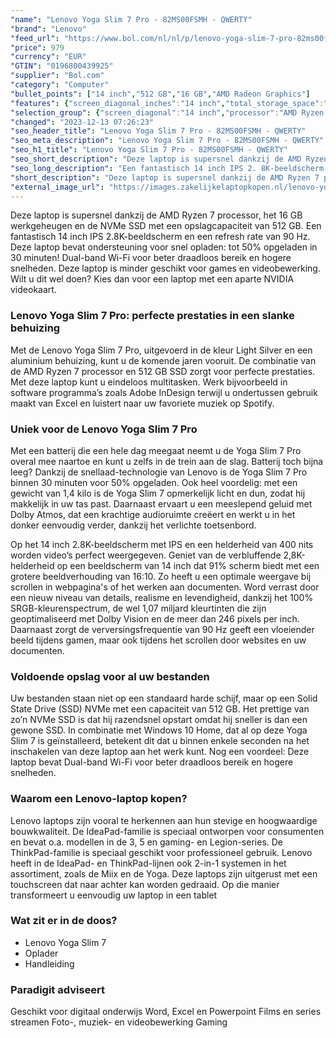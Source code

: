 ```yaml
---
"name": "Lenovo Yoga Slim 7 Pro - 82MS00FSMH - QWERTY"
"brand": "Lenovo"
"feed_url": "https://www.bol.com/nl/nl/p/lenovo-yoga-slim-7-pro-82ms00fsmh-qwerty/9300000102226968"
"price": 979
"currency": "EUR"
"GTIN": "0196800439925"
"supplier": "Bol.com"
"category": "Computer"
"bullet_points": ["14 inch","512 GB","16 GB","AMD Radeon Graphics"]
"features": {"screen_diagonal_inches":"14 inch","total_storage_space":"512 GB","memory_size":"16 GB","graphics_card":"AMD Radeon Graphics"}
"selection_group": {"screen_diagonal":"14 inch","processor":"AMD Ryzen 7","changed_price_past_3_days":false,"product_family":"Yoga"}
"changed": "2023-12-13 07:26:23"
"seo_header_title": "Lenovo Yoga Slim 7 Pro - 82MS00FSMH - QWERTY"
"seo_meta_description": "Lenovo Yoga Slim 7 Pro - 82MS00FSMH - QWERTY"
"seo_h1_title": "Lenovo Yoga Slim 7 Pro - 82MS00FSMH - QWERTY"
"seo_short_description": "Deze laptop is supersnel dankzij de AMD Ryzen 7 processor, het 16 GB werkgeheugen en de NVMe SSD met een opslagcapaciteit van 512 GB."
"seo_long_description": "Een fantastisch 14 inch IPS 2. 8K-beeldscherm en een refresh rate van 90 Hz. Deze laptop bevat ondersteuning voor snel opladen: tot 50% opgeladen in 30 minuten! Dual-band Wi-Fi voor beter draadloos bereik en hogere snelheden. Deze laptop is minder geschikt voor games en videobewerking. Wilt u dit wel doen? Kies dan voor een laptop met een aparte NVIDIA videokaart. <h3>Lenovo Yoga Slim 7 Pro: perfecte prestaties in een slanke behuizing</h3>Met de Lenovo Yoga Slim 7 Pro, uitgevoerd in de kleur Light Silver en een aluminium behuizing, kunt u de komende jaren vooruit. De combinatie van de AMD Ryzen 7 processor en 512 GB SSD zorgt voor perfecte prestaties. Met deze laptop kunt u eindeloos multitasken. Werk bijvoorbeeld in software programma’s zoals Adobe InDesign terwijl u ondertussen gebruik maakt van Excel en luistert naar uw favoriete muziek op Spotify. <h3>Uniek voor de Lenovo Yoga Slim 7 Pro</h3> <p> Met een batterij die een hele dag meegaat neemt u de Yoga Slim 7 Pro overal mee naartoe en kunt u zelfs in de trein aan de slag. Batterij toch bijna leeg? Dankzij de snellaad-technologie van Lenovo is de Yoga Slim 7 Pro binnen 30 minuten voor 50% opgeladen. Ook heel voordelig: met een gewicht van 1,4 kilo is de Yoga Slim 7 opmerkelijk licht en dun, zodat hij makkelijk in uw tas past. Daarnaast ervaart u een meeslepend geluid met Dolby Atmos, dat een krachtige audioruimte creëert en werkt u in het donker eenvoudig verder, dankzij het verlichte toetsenbord. </p> <p> Op het 14 inch 2. 8K-beeldscherm met IPS en een helderheid van 400 nits worden video’s perfect weergegeven. Geniet van de verbluffende 2,8K-helderheid op een beeldscherm van 14 inch dat 91% scherm biedt met een grotere beeldverhouding van 16:10. Zo heeft u een optimale weergave bij scrollen in webpagina's of het werken aan documenten. Word verrast door een nieuw niveau van details, realisme en levendigheid, dankzij het 100% SRGB-kleurenspectrum, de wel 1,07 miljard kleurtinten die zijn geoptimaliseerd met Dolby Vision en de meer dan 246 pixels per inch. Daarnaast zorgt de verversingsfrequentie van 90 Hz geeft een vloeiender beeld tijdens gamen, maar ook tijdens het scrollen door websites en uw documenten. </p> <h3>Voldoende opslag voor al uw bestanden</h3> <p> Uw bestanden staan niet op een standaard harde schijf, maar op een Solid State Drive (SSD) NVMe met een capaciteit van 512 GB. Het prettige van zo’n NVMe SSD is dat hij razendsnel opstart omdat hij sneller is dan een gewone SSD. In combinatie met Windows 10 Home, dat al op deze Yoga Slim 7 is geïnstalleerd, betekent dit dat u binnen enkele seconden na het inschakelen van deze laptop aan het werk kunt. Nog een voordeel: Deze laptop bevat Dual-band Wi-Fi voor beter draadloos bereik en hogere snelheden. </p> <h3>Waarom een Lenovo-laptop kopen?</h3>Lenovo laptops zijn vooral te herkennen aan hun stevige en hoogwaardige bouwkwaliteit. De IdeaPad-familie is speciaal ontworpen voor consumenten en bevat o. a. modellen in de 3, 5 en gaming- en Legion-series. De ThinkPad-familie is speciaal geschikt voor professioneel gebruik. Lenovo heeft in de IdeaPad- en ThinkPad-lijnen ook 2-in-1 systemen in het assortiment, zoals de Miix en de Yoga. Deze laptops zijn uitgerust met een touchscreen dat naar achter kan worden gedraaid. Op die manier transformeert u eenvoudig uw laptop in een tablet <h3>Wat zit er in de doos?</h3> <ul> <li>Lenovo Yoga Slim 7</li> <li>Oplader</li> <li>Handleiding</li> </ul> <h3>Paradigit adviseert</h3> Geschikt voor digitaal onderwijs Word, Excel en Powerpoint Films en series streamen Foto-, muziek- en videobewerking Gaming"
"short_description": "Deze laptop is supersnel dankzij de AMD Ryzen 7 processor, het 16 GB werkgeheugen en de NVMe SSD met een opslagcapaciteit van 512 GB. Een fantastisch 14 inch IPS 2.8K-beeldscherm en een refresh rate van 90 Hz. Deze laptop bevat ondersteuning voor snel opladen: tot 50% opgeladen in 30 minuten! Dual-band Wi-Fi voor beter draadloos bereik en hogere snelheden. Deze laptop is minder geschikt voor games en videobewerking. Wilt u dit wel doen? Kies dan voor een laptop met een aparte NVIDIA videokaart. Lenovo Yoga Slim 7 Pro: perfecte prestaties in een slanke behuizing Met de Lenovo Yoga Slim 7 Pro, uitgevoerd in de kleur Light Silver en een aluminium behuizing, kunt u de komende jaren vooruit. De combinatie van de AMD Ryzen 7 processor en 512 GB SSD zorgt voor perfecte prestaties. Met deze laptop kunt u eindeloos multitasken. Werk bijvoorbeeld in software programma’s zoals Adobe InDesign terwijl u ondertussen gebruik maakt van Excel en luistert naar uw favoriete muziek op Spotify. Uniek voor de Lenovo Yoga Slim 7 Pro Met een batterij die een hele dag meegaat neemt u de Yoga Slim 7 Pro overal mee naartoe en kunt u zelfs in de trein aan de slag. Batterij toch bijna leeg? Dankzij de snellaad-technologie van Lenovo is de Yoga Slim 7 Pro binnen 30 minuten voor 50% opgeladen. Ook heel voordelig: met een gewicht van 1,4 kilo is de Yoga Slim 7 opmerkelijk licht en dun, zodat hij makkelijk in uw tas past. Daarnaast ervaart u een meeslepend geluid met Dolby Atmos, dat een krachtige audioruimte creëert en werkt u in het donker eenvoudig verder, dankzij het verlichte toetsenbord. Op het 14 inch 2.8K-beeldscherm met IPS en een helderheid van 400 nits worden video’s perfect weergegeven. Geniet van de verbluffende 2,8K-helderheid op een beeldscherm van 14 inch dat 91% scherm biedt met een grotere beeldverhouding van 16:10. Zo heeft u een optimale weergave bij scrollen in webpagina's of het werken aan documenten. Word verrast door een nieuw niveau van details, realisme en levendigheid, dankzij het 100% SRGB-kleurenspectrum, de wel 1,07 miljard kleurtinten die zijn geoptimaliseerd met Dolby Vision en de meer dan 246 pixels per inch. Daarnaast zorgt de verversingsfrequentie van 90 Hz geeft een vloeiender beeld tijdens gamen, maar ook tijdens het scrollen door websites en uw documenten. Voldoende opslag voor al uw bestanden Uw bestanden staan niet op een standaard harde schijf, maar op een Solid State Drive (SSD) NVMe met een capaciteit van 512 GB. Het prettige van zo’n NVMe SSD is dat hij razendsnel opstart omdat hij sneller is dan een gewone SSD. In combinatie met Windows 10 Home, dat al op deze Yoga Slim 7 is geïnstalleerd, betekent dit dat u binnen enkele seconden na het inschakelen van deze laptop aan het werk kunt. Nog een voordeel: Deze laptop bevat Dual-band Wi-Fi voor beter draadloos bereik en hogere snelheden. Waarom een Lenovo-laptop kopen? Lenovo laptops zijn vooral te herkennen aan hun stevige en hoogwaardige bouwkwaliteit. De IdeaPad-familie is speciaal ontworpen voor consumenten en bevat o.a. modellen in de 3, 5 en gaming- en Legion-series. De ThinkPad-familie is speciaal geschikt voor professioneel gebruik. Lenovo heeft in de IdeaPad- en ThinkPad-lijnen ook 2-in-1 systemen in het assortiment, zoals de Miix en de Yoga. Deze laptops zijn uitgerust met een touchscreen dat naar achter kan worden gedraaid. Op die manier transformeert u eenvoudig uw laptop in een tablet Wat zit er in de doos? Lenovo Yoga Slim 7 Oplader Handleiding Paradigit adviseert Geschikt voor digitaal onderwijs Word, Excel en Powerpoint Films en series streamen Foto-, muziek- en videobewerking Gaming"
"external_image_url": "https://images.zakelijkelaptopkopen.nl/lenovo-yoga-slim-7-pro-82ms00fsmh-qwerty.webp"
---
```


Deze laptop is supersnel dankzij de AMD Ryzen 7 processor, het 16 GB werkgeheugen en de NVMe SSD met een opslagcapaciteit van 512 GB. Een fantastisch 14 inch IPS 2.8K-beeldscherm en een refresh rate van 90 Hz. Deze laptop bevat ondersteuning voor snel opladen: tot 50% opgeladen in 30 minuten! Dual-band Wi-Fi voor beter draadloos bereik en hogere snelheden. Deze laptop is minder geschikt voor games en videobewerking. Wilt u dit wel doen? Kies dan voor een laptop met een aparte NVIDIA videokaart. <h3>Lenovo Yoga Slim 7 Pro: perfecte prestaties in een slanke behuizing</h3>Met de Lenovo Yoga Slim 7 Pro, uitgevoerd in de kleur Light Silver en een aluminium behuizing, kunt u de komende jaren vooruit. De combinatie van de AMD Ryzen 7 processor en 512 GB SSD zorgt voor perfecte prestaties. Met deze laptop kunt u eindeloos multitasken. Werk bijvoorbeeld in software programma’s zoals Adobe InDesign terwijl u ondertussen gebruik maakt van Excel en luistert naar uw favoriete muziek op Spotify. <h3>Uniek voor de Lenovo Yoga Slim 7 Pro</h3> <p> Met een batterij die een hele dag meegaat neemt u de Yoga Slim 7 Pro overal mee naartoe en kunt u zelfs in de trein aan de slag. Batterij toch bijna leeg? Dankzij de snellaad-technologie van Lenovo is de Yoga Slim 7 Pro binnen 30 minuten voor 50% opgeladen. Ook heel voordelig: met een gewicht van 1,4 kilo is de Yoga Slim 7 opmerkelijk licht en dun, zodat hij makkelijk in uw tas past. Daarnaast ervaart u een meeslepend geluid met Dolby Atmos, dat een krachtige audioruimte creëert en werkt u in het donker eenvoudig verder, dankzij het verlichte toetsenbord. </p> <p> Op het 14 inch 2.8K-beeldscherm met IPS en een helderheid van 400 nits worden video’s perfect weergegeven. Geniet van de verbluffende 2,8K-helderheid op een beeldscherm van 14 inch dat 91% scherm biedt met een grotere beeldverhouding van 16:10. Zo heeft u een optimale weergave bij scrollen in webpagina's of het werken aan documenten. Word verrast door een nieuw niveau van details, realisme en levendigheid, dankzij het 100% SRGB-kleurenspectrum, de wel 1,07 miljard kleurtinten die zijn geoptimaliseerd met Dolby Vision en de meer dan 246 pixels per inch. Daarnaast zorgt de verversingsfrequentie van 90 Hz geeft een vloeiender beeld tijdens gamen, maar ook tijdens het scrollen door websites en uw documenten. </p> <h3>Voldoende opslag voor al uw bestanden</h3> <p> Uw bestanden staan niet op een standaard harde schijf, maar op een Solid State Drive (SSD) NVMe met een capaciteit van 512 GB. Het prettige van zo’n NVMe SSD is dat hij razendsnel opstart omdat hij sneller is dan een gewone SSD. In combinatie met Windows 10 Home, dat al op deze Yoga Slim 7 is geïnstalleerd, betekent dit dat u binnen enkele seconden na het inschakelen van deze laptop aan het werk kunt. Nog een voordeel: Deze laptop bevat Dual-band Wi-Fi voor beter draadloos bereik en hogere snelheden. </p> <h3>Waarom een Lenovo-laptop kopen?</h3>Lenovo laptops zijn vooral te herkennen aan hun stevige en hoogwaardige bouwkwaliteit. De IdeaPad-familie is speciaal ontworpen voor consumenten en bevat o.a. modellen in de 3, 5 en gaming- en Legion-series. De ThinkPad-familie is speciaal geschikt voor professioneel gebruik. Lenovo heeft in de IdeaPad- en ThinkPad-lijnen ook 2-in-1 systemen in het assortiment, zoals de Miix en de Yoga. Deze laptops zijn uitgerust met een touchscreen dat naar achter kan worden gedraaid. Op die manier transformeert u eenvoudig uw laptop in een tablet <h3>Wat zit er in de doos?</h3> <ul> <li>Lenovo Yoga Slim 7</li> <li>Oplader</li> <li>Handleiding</li> </ul> <h3>Paradigit adviseert</h3> Geschikt voor digitaal onderwijs Word, Excel en Powerpoint Films en series streamen Foto-, muziek- en videobewerking Gaming
